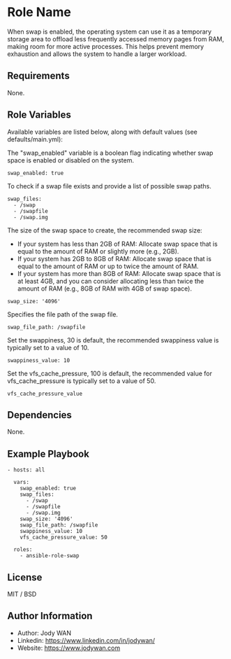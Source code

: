 Role Name
=========

When swap is enabled, the operating system can use it as a temporary storage area to offload less frequently accessed memory pages from RAM, making room for more active processes. This helps prevent memory exhaustion and allows the system to handle a larger workload.

Requirements
------------

None.

Role Variables
--------------

Available variables are listed below, along with default values (see defaults/main.yml):

The "swap_enabled" variable is a boolean flag indicating whether swap space is enabled or disabled on the system.

    swap_enabled: true

To check if a swap file exists and provide a list of possible swap paths.

    swap_files:
      - /swap
      - /swapfile
      - /swap.img

The size of the swap space to create, the recommended swap size:

- If your system has less than 2GB of RAM: Allocate swap space that is equal to the amount of RAM or slightly more (e.g., 2GB).
- If your system has 2GB to 8GB of RAM: Allocate swap space that is equal to the amount of RAM or up to twice the amount of RAM.
- If your system has more than 8GB of RAM: Allocate swap space that is at least 4GB, and you can consider allocating less than twice the amount of RAM (e.g., 8GB of RAM with 4GB of swap space).
```
swap_size: '4096'
```

Specifies the file path of the swap file.

    swap_file_path: /swapfile
    
Set the swappiness, 30 is default, the recommended swappiness value is typically set to a value of 10.

    swappiness_value: 10

Set the vfs_cache_pressure, 100 is default, the recommended value for vfs_cache_pressure is typically set to a value of 50. 

    vfs_cache_pressure_value
    
Dependencies
------------

None.

Example Playbook
----------------

    - hosts: all
    
      vars:
        swap_enabled: true
        swap_files:
          - /swap
          - /swapfile
          - /swap.img
        swap_size: '4096'
        swap_file_path: /swapfile
        swappiness_value: 10
        vfs_cache_pressure_value: 50
    
      roles:
        - ansible-role-swap

License
-------

MIT / BSD

Author Information
------------------

* Author: Jody WAN
* Linkedin: https://www.linkedin.com/in/jodywan/
* Website: https://www.jodywan.com
